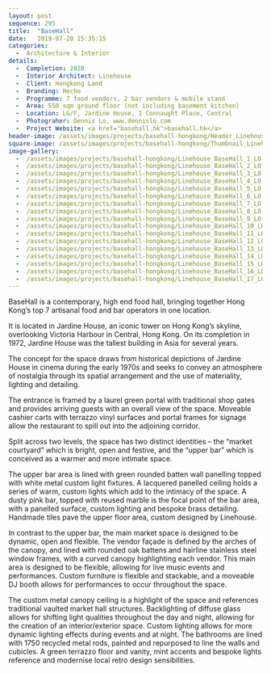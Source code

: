 ```yaml
---
layout: post
sequence: 295
title:  "BaseHall"
date:   2019-07-20 15:35:15
categories:
  -  Architecture & Interior
details:
  -  Completion: 2020
  -  Interior Architect: Linehouse
  -  Client: Hongkong Land
  -  Branding: Hecho
  -  Programme: 7 food vendors, 2 bar vendors & mobile stand
  -  Area: 550 sqm ground floor (not including basement kitchen)
  -  Location: LG/F, Jardine House, 1 Connaught Place, Central
  -  Photograher: Dennis Lo, www.dennislo.com
  -  Project Website: <a href="basehall.hk">basehall.hk</a>
header-image: /assets/images/projects/basehall-hongkong/Header_Linehouse_Basehall_5_LO.jpg
square-image: /assets/images/projects/basehall-hongkong/Thumbnail_Linehouse_BaseHall_10_LO.jpg
image-gallery:
  -  /assets/images/projects/basehall-hongkong/Linehouse_BaseHall_1_LO.jpg
  -  /assets/images/projects/basehall-hongkong/Linehouse_BaseHall_2_LO.jpg
  -  /assets/images/projects/basehall-hongkong/Linehouse_BaseHall_3_LO.jpg
  -  /assets/images/projects/basehall-hongkong/Linehouse_BaseHall_4_LO.jpg
  -  /assets/images/projects/basehall-hongkong/Linehouse_BaseHall_5_LO.jpg
  -  /assets/images/projects/basehall-hongkong/Linehouse_BaseHall_6_LO.jpg
  -  /assets/images/projects/basehall-hongkong/Linehouse_BaseHall_7_LO.jpg
  -  /assets/images/projects/basehall-hongkong/Linehouse_BaseHall_8_LO.jpg
  -  /assets/images/projects/basehall-hongkong/Linehouse_BaseHall_9_LO.jpg
  -  /assets/images/projects/basehall-hongkong/Linehouse_BaseHall_10_LO.jpg
  -  /assets/images/projects/basehall-hongkong/Linehouse_BaseHall_11_LO.jpg
  -  /assets/images/projects/basehall-hongkong/Linehouse_BaseHall_12_LO.jpg
  -  /assets/images/projects/basehall-hongkong/Linehouse_BaseHall_13_LO.jpg
  -  /assets/images/projects/basehall-hongkong/Linehouse_BaseHall_14_LO.jpg
  -  /assets/images/projects/basehall-hongkong/Linehouse_BaseHall_15_LO.jpg
  -  /assets/images/projects/basehall-hongkong/Linehouse_BaseHall_16_LO.jpg
  -  /assets/images/projects/basehall-hongkong/Linehouse_BaseHall_17_LO.jpg
---
```

BaseHall is a contemporary, high end food hall, bringing together Hong Kong’s top 7 artisanal food and bar operators in one location.

It is located in Jardine House, an iconic tower on Hong Kong’s skyline, overlooking Victoria Harbour in Central, Hong Kong. On its completion in 1972, Jardine House was the tallest building in Asia for several years.

The concept for the space draws from historical depictions of Jardine House in cinema during the early 1970s and seeks to convey an atmosphere of nostalgia through its spatial arrangement and the use of materiality, lighting and detailing.

The entrance is framed by a laurel green portal with traditional shop gates and provides
arriving guests with an overall view of the space. Moveable cashier carts with terrazzo vinyl surfaces and portal frames for signage allow the restaurant to spill out into the adjoining corridor.

Split across two levels, the space has two distinct identities – the “market courtyard” which is bright, open and festive, and the “upper bar” which is conceived as a warmer and more intimate space.

The upper bar area is lined with green rounded batten wall panelling topped with white metal custom light fixtures. A lacquered panelled ceiling holds a series of warm, custom lights which add to the intimacy of the space. A dusty pink bar, topped with reused marble is the focal point of the bar area, with a panelled surface, custom lighting and bespoke brass detailing. Handmade tiles pave the upper floor area, custom designed by Linehouse.

In contrast to the upper bar, the main market space is designed to be dynamic, open and flexible. The vendor façade is defined by the arches of the canopy, and lined with rounded oak battens and hairline stainless steel window frames, with a curved canopy highlighting each vendor. This main area is designed to be flexible, allowing for live music events and performances. Custom furniture is flexible and stackable, and a moveable DJ booth allows for performances to occur throughout the space.

The custom metal canopy ceiling is a highlight of the space and references traditional vaulted market hall structures. Backlighting of diffuse glass allows for shifting light qualities throughout the day and night, allowing for the creation of an interior/exterior space. Custom lighting allows for more dynamic lighting effects during events and at night.
The bathrooms are lined with 1750 recycled metal rods, painted and repurposed to line the walls and cubicles. A green terrazzo floor and vanity, mint accents and bespoke lights reference and modernise local retro design sensibilities.